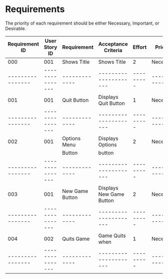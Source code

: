 # Requirements

The priority of each requirement should be either Necessary, Important, or Desirable.

| Requirement ID | User Story ID | Requirement | Acceptance Criteria |  Effort | Priority  |   Status   |
|----------------|---------------|-------------|---------------------|---------|-----------|------------|
|            000 |           001 | Shows Title | Shows Title         |    2    | Necessary | Unverified |
|----------------|---------------|-------------|---------------------|---------|-----------|------------|
|            001 |           001 | Quit Button | Displays Quit Button|	  1    | Necessary | Unverified |
|----------------|---------------|-------------|---------------------|---------|-----------|------------|
|            002 |           001 | Options Menu| Displays Options    |	  2    | Necessary | Unverified |
|				 |				 | Button	   | button				 | 		   |		   |			|
|----------------|---------------|-------------|---------------------|---------|-----------|------------|
|            003 |           001 | New Game Button	   | Displays New Game Button   |	  2	   | Necessary | Unverified |
|----------------|---------------|-------------|---------------------|---------|-----------|------------|
|            004 |           002 | Quits Game  | Game Quits when	 |	  1	   | Necessary | Unverified |
|----------------|---------------|-------------|---------------------|---------|-----------|------------|
